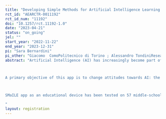 ```yaml
---
title: "Developing Simple Methods for Artificial Intelligence Learning and Education (SMaILE) through a gamified educational app: an RCT with middle school pupils in Italy"
rct_id: "AEARCTR-0011192"
rct_id_num: "11192"
doi: "10.1257/rct.11192-1.0"
date: "2023-04-21"
status: "on_going"
jel: ""
start_year: "2022-11-22"
end_year: "2023-12-31"
pi: "Sara Bernardini"
pi_other: "Giacomo  ComoPolitecnico di Torino ; Alessandro TondiniResearch Institute for the Evaluation of Public Policies (FBK-IRVAPP); Maria Giulia BallatorePolitecnico di Torino "
abstract: "Artificial Intelligence (AI) has increasingly become part of our everyday life. Therefore, it is crucial that young adults start familiarizing themselves with it early. The successful use of AI for humanity strongly relies on the abilities and competencies of the people who develop, implement, and use it. Thus, a fundamental prerequisite to addressing the profound changes that our society faces is educating people with solid digital competencies, among which AI plays a central role. Progressively it will become crucial to understand the mechanisms behind it, and attitudes and knowledge of how AI works. We evaluate a randomized educational intervention that aims to familiarize middle school pupils with AI concepts and stimulate interest in STEM related subjects and careers. A randomly selected sub-sample of classes are granted access to an innovative app for mobile devices (phones and tablets) - “SMaILEApp”. The app aims to teach complex AI techniques to pupils through gamification, breaking down complex concepts into straightforward applications, accessible to a broad spectrum of young users. In line with gamification techniques, the App uses points, credits, rewards, challenges and virtual goods to ensure maximum engagement of the users. The SMaILEApp thus allows students to learn AI by playing. The app is an educational macro-game that contains micro-games, each of which focuses on a specific AI topic, e.g. machine learning, planning, optimization, etc. 

A primary objective of this app is to change attitudes towards AI: the students learn that there are multiple AI sub-areas, each with its strengths and weaknesses, instead of treating AI as a monolithic magic “black box”.

SMaILE app as an educational device has been tested on 57 middle-school classes (second grade of middle school) in 20 schools in the Piemonte region, in Northern Italy. Within each school, half of the classes are randomly assigned the app from the 2022-23 academic year, a pre and post test are carried out, and administrative information from school registries will be collected at the end of the school year to complement the analysis.  We plan to measure how this app changes attitudes and perceptions towards AI, and, in particular, whether students show a more informed view of the role of AI in society, after understanding it better.
"
layout: registration
---
```


